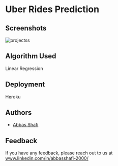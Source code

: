 
<!-- ![Logo](http://www.synergyzer.com/wp-content/uploads/2020/06/uber.jpg) -->


# Uber Rides Prediction








## Screenshots

![projectss](https://user-images.githubusercontent.com/57635556/146496242-6b4e6139-258c-4eb6-84ad-de847db030ac.png)


## Algorithm Used 
Linear Regression

## Deployment
Heroku
 
## Authors

- [Abbas Shafi](https://github.com/abbasshafi)

## Feedback

If you have any feedback, please reach out to us at www.linkedin.com/in/abbasshafi-2000/

